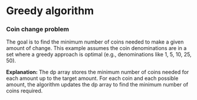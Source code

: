 # Greedy algorithm

### Coin change problem
The goal is to find the minimum number of coins needed to make a given amount of change. This example assumes the coin denominations are in a set where a greedy approach is optimal (e.g., denominations like 1, 5, 10, 25, 50).

**Explanation:**
The dp array stores the minimum number of coins needed for each amount up to the target amount.
For each coin and each possible amount, the algorithm updates the dp array to find the minimum number of coins required.